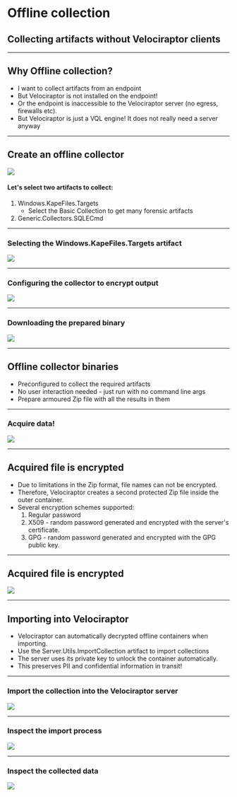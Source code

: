 <!-- .slide: class="title" -->

# Offline collection

## Collecting artifacts without Velociraptor clients

---

<!-- .slide: class="content" -->
## Why Offline collection?

* I want to collect artifacts from an endpoint
* But Velociraptor is not installed on the endpoint!
* Or the endpoint is inaccessible to the Velociraptor server (no egress, firewalls etc).
* But Velociraptor is just a VQL engine!  It does not really need a server anyway

---

<!-- .slide: class="content" -->
## Create an offline collector

<div class="container">
<div class="col">

![](/modules/offline_collector/offline_builder.png)

</div>
<div class="col">

#### Let's select two artifacts to collect:

1. Windows.KapeFiles.Targets
    * Select the Basic Collection to get many forensic artifacts
2. Generic.Collectors.SQLECmd

</div>

---

<!-- .slide: class="full_screen_diagram" -->

### Selecting the Windows.KapeFiles.Targets artifact

![](/modules/offline_collector/offline_kape_targets.png)

---

<!-- .slide: class="full_screen_diagram" -->

### Configuring the collector to encrypt output

![](/modules/offline_collector/offline_configure.png)

---

<!-- .slide: class="full_screen_diagram" -->

### Downloading the prepared binary

![](/modules/offline_collector/offline_download_binary.png)

---

<!-- .slide: class="content" -->

## Offline collector binaries

* Preconfigured to collect the required artifacts
* No user interaction needed - just run with no command line args
* Prepare armoured Zip file with all the results in them

---

<!-- .slide: class="full_screen_diagram" -->

### Acquire data!

![](/modules/offline_collector/offline_acquire.png)

---

<!-- .slide: class="content" -->

## Acquired file is encrypted

* Due to limitations in the Zip format, file names can not be encrypted.
* Therefore, Velociraptor creates a second protected Zip file inside
  the outer container.
* Several encryption schemes supported:
    1. Regular password
    2. X509 - random password generated and encrypted with the server's certificate.
    3. GPG - random password generated and encrypted with the GPG public key.


---

<!-- .slide: class="content" -->

## Acquired file is encrypted

![](/modules/offline_collector/offline_encrypted.png)

---

<!-- .slide: class="content" -->

## Importing into Velociraptor

* Velociraptor can automatically decrypted offline containers when
  importing.
* Use the Server.Utils.ImportCollection artifact to import collections
* The server uses its private key to unlock the container automatically.
* This preserves PII and confidential information in transit!


---

<!-- .slide: class="full_screen_diagram" -->

### Import the collection into the Velociraptor server

![](/modules/offline_collector/offline_import.png)

---

<!-- .slide: class="full_screen_diagram" -->

### Inspect the import process

![](/modules/offline_collector/offline_import_inspect.png)

---

<!-- .slide: class="full_screen_diagram" -->

### Inspect the collected data

![](/modules/offline_collector/offline_import_inspect_data.png)
